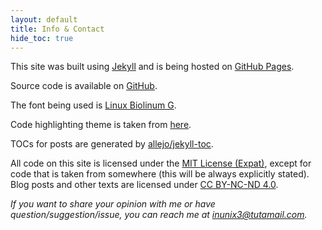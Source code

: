 ```yaml
---
layout: default
title: Info & Contact
hide_toc: true
---
```


This site was built using [Jekyll](https://jekyllrb.com/) and is being hosted on
[GitHub Pages](https://pages.github.com/).

Source code is available on [GitHub](https://github.com/inunix3/inunix3.github.io).

The font being used is [Linux Biolinum G](https://numbertext.org/linux/index.html).

Code highlighting theme is taken from [here](https://github.com/aahan/pygments-github-style).

TOCs for posts are generated by [allejo/jekyll-toc](https://github.com/allejo/jekyll-toc).

All code on this site is licensed under the [MIT License (Expat)](https://opensource.org/license/mit),
except for code that is taken from somewhere (this will be always explicitly stated).
Blog posts and other texts are licensed under
[CC BY-NC-ND 4.0](https://creativecommons.org/licenses/by-nc-nd/4.0/).

<address>
    <p>
        If you want to share your opinion with me or have question/suggestion/issue, you can reach
        me at <a href="mailto:inunix3@tutamail.com">inunix3@tutamail.com</a>.
    </p>
</address>
